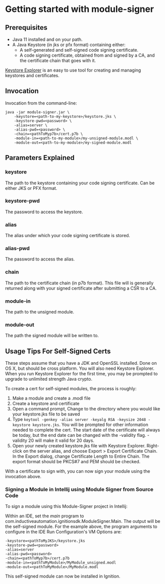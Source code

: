 # Getting started with module-signer

## Prerequisites

* Java 11 installed and on your path.
* A Java Keystore (in jks or pfx format) containing either:
  * A self-generated and self-signed code signing certificate.
  * A code signing certificate, obtained from and signed by a CA, and the certificate chain that goes with it.

[Keystore Explorer](http://keystore-explorer.sourceforge.net/downloads.php) is an easy to use tool for creating and managing keystores and certificates.

## Invocation

Invocation from the command-line:
```
java -jar module-signer.jar \ 
	-keystore=<path-to-my-keystore>/keystore.jks \
	-keystore-pwd=<password> \
	-alias=server \
	-alias-pwd=<password> \
	-chain=<pathToMyp7b>/cert.p7b \
	-module-in=<path-to-my-module>/my-unsigned-module.modl \
	-module-out=<path-to-my-module>/my-signed-module.modl
```

## Parameters Explained

### keystore
The path to the keystore containing your code signing certificate. Can be either JKS or PFX format.

### keystore-pwd
The password to access the keystore.

### alias
The alias under which your code signing certificate is stored.

### alias-pwd
The password to access the alias.

### chain
The path to the certificate chain (in p7b format). This file will is generally returned along with your signed certificate after submitting a CSR to a CA.

### module-in
The path to the unsigned module.

### module-out
The path the signed module will be written to.

## Usage Tips For Self-Signed Certs

These steps assume that you have a JDK and OpenSSL installed. Done on OS X, but should be cross platform. You will also need Keystore Explorer. When you run 
Keystore Explorer for the first time, you may be prompted to upgrade to unlimited strength Java crypto.

To create a cert for self-signed modules, the process is roughly:

1. Make a module and create a .modl file
2. Create a keystore and certificate
3. Open a command prompt, Change to the directory where you would like your keystore.jks file to be saved
4. Type `keytool -genkey -alias server -keyalg RSA -keysize 2048 -keystore keystore.jks`. You will be prompted for other information needed to complete the cert. The start date of the certificate will always be today, but the end date can be changed with the -validity flag. -validity 20 will make it valid for 20 days.
5. Open your newly created keystore.jks file with Keystore Explorer. Right-click on the server alias, and choose Export > Export Certificate Chain. In the Export dialog, change Certificate Length to Entire Chain. The export format should be PKCS#7 and PEM should be checked.

With a certificate to sign with, you can now sign your module using the invocation above.

### Signing a Module in Intellij using Module Signer from Source Code

To sign a module using this Module-Signer project in Intellij:

Within an IDE, set the _main_ program to com.inductiveautomation.ignitionsdk.ModuleSigner.Main. The output will be the self-signed module. For the example above, the program arguments to configure in the IDE Run Configuration's VM Options are:

```shell
-keystore=<pathToMyJKS>/keystore.jks
-keystore-pwd=<password>
-alias=server
-alias-pwd=<password>
-chain=<pathToMyp7b>/cert.p7b
-module-in=<pathToMyModule>/MyModule_unsigned.modl
-module-out=<pathToMyModule>/MyModule.modl
```
This self-signed module can now be installed in Ignition.

